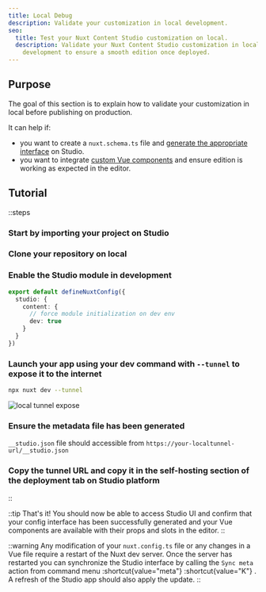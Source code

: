 ```yaml
---
title: Local Debug
description: Validate your customization in local development.
seo:
  title: Test your Nuxt Content Studio customization on local.
  description: Validate your Nuxt Content Studio customization in local
    development to ensure a smooth edition once deployed.
---
```


## Purpose

The goal of this section is to explain how to validate your customization in local before publishing on production.

It can help if:

- you want to create a `nuxt.schema.ts` file and [generate the appropriate interface](/docs/studio/config) on Studio.
- you want to integrate [custom Vue components](/docs/studio/content) and ensure edition is working as expected in the editor.

## Tutorial

::steps

### Start by importing your project on Studio

### Clone your repository on local

### Enable the Studio module in development

```ts [nuxt.config.ts]
export default defineNuxtConfig({
  studio: {
    content: {
      // force module initialization on dev env
      dev: true
    }
  }
})
```

### Launch your app using your dev command with `--tunnel` to expose it to the internet

```bash [Terminal]
npx nuxt dev --tunnel
```

![local tunnel expose](/docs/studio/dev-tunnel.png)

### Ensure the metadata file has been generated

`__studio.json` file should accessible from `https://your-localtunnel-url/__studio.json`

### Copy the tunnel URL and copy it in the self-hosting section of the deployment tab on Studio platform

::

::tip
That's it! You should now be able to access Studio UI and confirm that your config interface has been successfully generated and your Vue components are available with their props and slots in the editor.
::

::warning
Any modification of your `nuxt.config.ts` file or any changes in a Vue file require a restart of the Nuxt dev server. Once the server has restarted you can synchronize the Studio interface by calling the `Sync meta` action from command menu :shortcut{value="meta"} :shortcut{value="K"} . A refresh of the Studio app should also apply the update.
::
